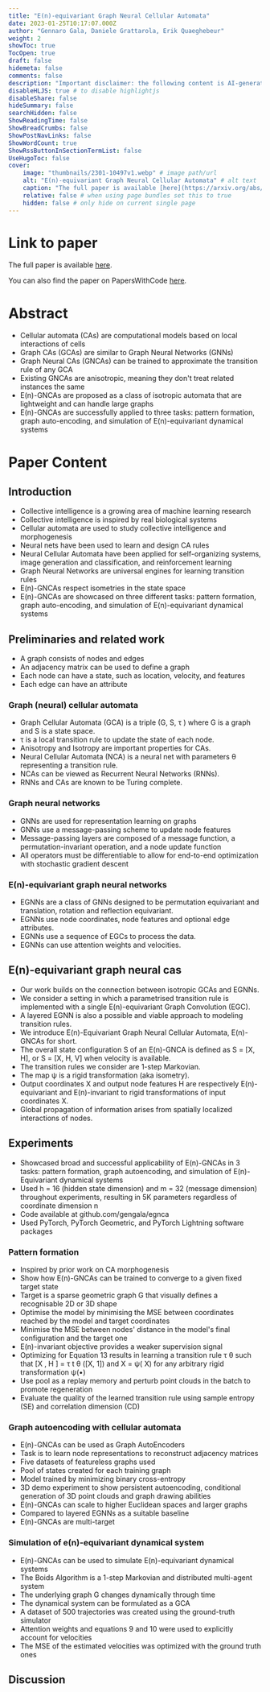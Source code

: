 ```yaml
---
title: "E(n)-equivariant Graph Neural Cellular Automata"
date: 2023-01-25T10:17:07.000Z
author: "Gennaro Gala, Daniele Grattarola, Erik Quaeghebeur"
weight: 2
showToc: true
TocOpen: true
draft: false
hidemeta: false
comments: false
description: "Important disclaimer: the following content is AI-generated, please make sure to fact check the presented information by reading the full paper."
disableHLJS: true # to disable highlightjs
disableShare: false
hideSummary: false
searchHidden: false
ShowReadingTime: false
ShowBreadCrumbs: false
ShowPostNavLinks: false
ShowWordCount: true
ShowRssButtonInSectionTermList: false
UseHugoToc: false
cover:
    image: "thumbnails/2301-10497v1.webp" # image path/url
    alt: "E(n)-equivariant Graph Neural Cellular Automata" # alt text
    caption: "The full paper is available [here](https://arxiv.org/abs/2301.10497)." # display caption under cover
    relative: false # when using page bundles set this to true
    hidden: false # only hide on current single page
---
```


# Link to paper
The full paper is available [here](https://arxiv.org/abs/2301.10497).

You can also find the paper on PapersWithCode [here](https://paperswithcode.com/paper/e-n-equivariant-graph-neural-cellular).

# Abstract
- Cellular automata (CAs) are computational models based on local interactions of cells
- Graph CAs (GCAs) are similar to Graph Neural Networks (GNNs)
- Graph Neural CAs (GNCAs) can be trained to approximate the transition rule of any GCA
- Existing GNCAs are anisotropic, meaning they don't treat related instances the same
- E(n)-GNCAs are proposed as a class of isotropic automata that are lightweight and can handle large graphs
- E(n)-GNCAs are successfully applied to three tasks: pattern formation, graph auto-encoding, and simulation of E(n)-equivariant dynamical systems

# Paper Content

## Introduction
- Collective intelligence is a growing area of machine learning research
- Collective intelligence is inspired by real biological systems
- Cellular automata are used to study collective intelligence and morphogenesis
- Neural nets have been used to learn and design CA rules
- Neural Cellular Automata have been applied for self-organizing systems, image generation and classification, and reinforcement learning
- Graph Neural Networks are universal engines for learning transition rules
- E(n)-GNCAs respect isometries in the state space
- E(n)-GNCAs are showcased on three different tasks: pattern formation, graph auto-encoding, and simulation of E(n)-equivariant dynamical systems

## Preliminaries and related work
- A graph consists of nodes and edges
- An adjacency matrix can be used to define a graph
- Each node can have a state, such as location, velocity, and features
- Each edge can have an attribute

### Graph (neural) cellular automata
- Graph Cellular Automata (GCA) is a triple (G, S, τ ) where G is a graph and S is a state space.
- τ is a local transition rule to update the state of each node.
- Anisotropy and Isotropy are important properties for CAs.
- Neural Cellular Automata (NCA) is a neural net with parameters θ representing a transition rule.
- NCAs can be viewed as Recurrent Neural Networks (RNNs).
- RNNs and CAs are known to be Turing complete.

### Graph neural networks
- GNNs are used for representation learning on graphs
- GNNs use a message-passing scheme to update node features
- Message-passing layers are composed of a message function, a permutation-invariant operation, and a node update function
- All operators must be differentiable to allow for end-to-end optimization with stochastic gradient descent

### E(n)-equivariant graph neural networks
- EGNNs are a class of GNNs designed to be permutation equivariant and translation, rotation and reflection equivariant.
- EGNNs use node coordinates, node features and optional edge attributes.
- EGNNs use a sequence of EGCs to process the data.
- EGNNs can use attention weights and velocities.

## E(n)-equivariant graph neural cas
- Our work builds on the connection between isotropic GCAs and EGNNs.
- We consider a setting in which a parametrised transition rule is implemented with a single E(n)-equivariant Graph Convolution (EGC).
- A layered EGNN is also a possible and viable approach to modeling transition rules.
- We introduce E(n)-Equivariant Graph Neural Cellular Automata, E(n)-GNCAs for short.
- The overall state configuration S of an E(n)-GNCA is defined as S = [X, H], or S = [X, H, V] when velocity is available.
- The transition rules we consider are 1-step Markovian.
- The map ψ is a rigid transformation (aka isometry).
- Output coordinates X and output node features H are respectively E(n)-equivariant and E(n)-invariant to rigid transformations of input coordinates X.
- Global propagation of information arises from spatially localized interactions of nodes.

## Experiments
- Showcased broad and successful applicability of E(n)-GNCAs in 3 tasks: pattern formation, graph autoencoding, and simulation of E(n)-Equivariant dynamical systems
- Used h = 16 (hidden state dimension) and m = 32 (message dimension) throughout experiments, resulting in 5K parameters regardless of coordinate dimension n
- Code available at github.com/gengala/egnca
- Used PyTorch, PyTorch Geometric, and PyTorch Lightning software packages

### Pattern formation
- Inspired by prior work on CA morphogenesis
- Show how E(n)-GNCAs can be trained to converge to a given fixed target state
- Target is a sparse geometric graph G that visually defines a recognisable 2D or 3D shape
- Optimise the model by minimising the MSE between coordinates reached by the model and target coordinates
- Minimise the MSE between nodes' distance in the model's final configuration and the target one
- E(n)-invariant objective provides a weaker supervision signal
- Optimizing for Equation 13 results in learning a transition rule τ θ such that [X , H ] = τ t θ ([X, 1]) and X = ψ( X) for any arbitrary rigid transformation ψ(•)
- Use pool as a replay memory and perturb point clouds in the batch to promote regeneration
- Evaluate the quality of the learned transition rule using sample entropy (SE) and correlation dimension (CD)

### Graph autoencoding with cellular automata
- E(n)-GNCAs can be used as Graph AutoEncoders
- Task is to learn node representations to reconstruct adjacency matrices
- Five datasets of featureless graphs used
- Pool of states created for each training graph
- Model trained by minimizing binary cross-entropy
- 3D demo experiment to show persistent autoencoding, conditional generation of 3D point clouds and graph drawing abilities
- E(n)-GNCAs can scale to higher Euclidean spaces and larger graphs
- Compared to layered EGNNs as a suitable baseline
- E(n)-GNCAs are multi-target

### Simulation of e(n)-equivariant dynamical system
- E(n)-GNCAs can be used to simulate E(n)-equivariant dynamical systems
- The Boids Algorithm is a 1-step Markovian and distributed multi-agent system
- The underlying graph G changes dynamically through time
- The dynamical system can be formulated as a GCA
- A dataset of 500 trajectories was created using the ground-truth simulator
- Attention weights and equations 9 and 10 were used to explicitly account for velocities
- The MSE of the estimated velocities was optimized with the ground truth ones

## Discussion
